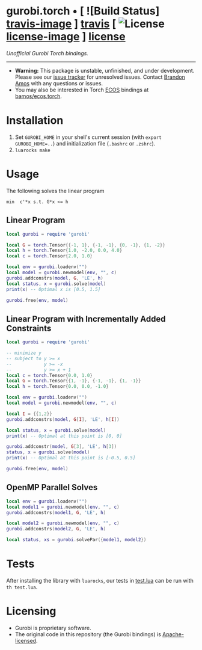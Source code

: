 # gurobi.torch • [ ![Build Status] [travis-image] ] [travis] [ ![License] [license-image] ] [license]

*Unofficial Gurobi Torch bindings.*

[travis-image]: https://travis-ci.org/bamos/gurobi.torch.png?branch=master
[travis]: http://travis-ci.org/bamos/gurobi.torch

[license-image]: http://img.shields.io/badge/license-Apache--2-blue.svg?style=flat
[license]: LICENSE

---

+ **Warning:** This package is unstable, unfinished, and under development.
  Please see our [issue tracker](https://github.com/bamos/gurobi.torch/issues)
  for unresolved issues.
  Contact [Brandon Amos](http://bamos.github.io) with any questions
  or issues.
+ You may also be interested in Torch
  [ECOS](https://github.com/embotech/ecos) bindings at
  [bamos/ecos.torch](https://github.com/bamos/ecos.torch).

# Installation

1. Set `GUROBI_HOME` in your shell's current session (with `export GUROBI_HOME=..`)
   and initialization file (`.bashrc` or `.zshrc`).
2. `luarocks make`

# Usage

The following solves the linear program

```
min  c'*x s.t. G*x <= h
```

## Linear Program

```lua
local gurobi = require 'gurobi'

local G = torch.Tensor{{-1, 1}, {-1, -1}, {0, -1}, {1, -2}}
local h = torch.Tensor{1.0, -2.0, 0.0, 4.0}
local c = torch.Tensor{2.0, 1.0}

local env = gurobi.loadenv("")
local model = gurobi.newmodel(env, "", c)
gurobi.addconstrs(model, G, 'LE', h)
local status, x = gurobi.solve(model)
print(x) -- Optimal x is [0.5, 1.5]

gurobi.free(env, model)
```

## Linear Program with Incrementally Added Constraints
```lua
local gurobi = require 'gurobi'

-- minimize y
-- subject to y >= x
--            y >= -x
--            y >= x + 1
local c = torch.Tensor{0.0, 1.0}
local G = torch.Tensor{{1, -1}, {-1, -1}, {1, -1}}
local h = torch.Tensor{0.0, 0.0, -1.0}

local env = gurobi.loadenv("")
local model = gurobi.newmodel(env, "", c)

local I = {{1,2}}
gurobi.addconstrs(model, G[I], 'LE', h[I])

local status, x = gurobi.solve(model)
print(x) -- Optimal at this point is [0, 0]

gurobi.addconstr(model, G[3], 'LE', h[3])
status, x = gurobi.solve(model)
print(x) -- Optimal at this point is [-0.5, 0.5]

gurobi.free(env, model)
```

## OpenMP Parallel Solves
```lua
local env = gurobi.loadenv("")
local model1 = gurobi.newmodel(env, "", c)
gurobi.addconstrs(model1, G, 'LE', h)

local model2 = gurobi.newmodel(env, "", c)
gurobi.addconstrs(model2, G, 'LE', h)

local status, xs = gurobi.solvePar({model1, model2})
```

# Tests

After installing the library with `luarocks`, our tests in
[test.lua](https://github.com/bamos/gurobi.torch/blob/master/test.lua)
can be run with `th test.lua`.

# Licensing

+ Gurobi is proprietary software.
+ The original code in this repository (the Gurobi bindings) is
  [Apache-licensed](https://github.com/bamos/gurobi.torch/blob/master/LICENSE).
